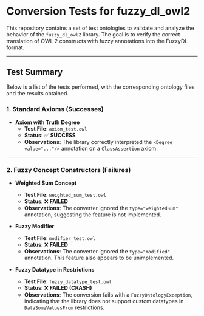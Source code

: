 # Conversion Tests for fuzzy_dl_owl2

This repository contains a set of test ontologies to validate and analyze the behavior of the `fuzzy_dl_owl2` library. The goal is to verify the correct translation of OWL 2 constructs with fuzzy annotations into the FuzzyDL format.

---

## Test Summary

Below is a list of the tests performed, with the corresponding ontology files and the results obtained.

### 1. Standard Axioms (Successes)

* **Axiom with Truth Degree**
    * **Test File**: `axiom_test.owl`
    * **Status**: ✅ **SUCCESS**
    * **Observations**: The library correctly interpreted the `<Degree value="..."/>` annotation on a `ClassAssertion` axiom.

---

### 2. Fuzzy Concept Constructors (Failures)

* **Weighted Sum Concept**
    * **Test File**: `weighted_sum_test.owl`
    * **Status**: ❌ **FAILED**
    * **Observations**: The converter ignored the `type="weightedSum"` annotation, suggesting the feature is not implemented.

* **Fuzzy Modifier**
    * **Test File**: `modifier_test.owl`
    * **Status**: ❌ **FAILED**
    * **Observations**: The converter ignored the `type="modified"` annotation. This feature also appears to be unimplemented.

* **Fuzzy Datatype in Restrictions**
    * **Test File**: `fuzzy_datatype_test.owl`
    * **Status**: ❌ **FAILED (CRASH)**
    * **Observations**: The conversion fails with a `FuzzyOntologyException`, indicating that the library does not support custom datatypes in `DataSomeValuesFrom` restrictions.